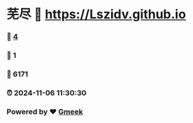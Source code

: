 # 芜尽 :link: https://Lszidv.github.io 
### :page_facing_up: [4](https://Lszidv.github.io/tag.html) 
### :speech_balloon: 1 
### :hibiscus: 6171 
### :alarm_clock: 2024-11-06 11:30:30 
### Powered by :heart: [Gmeek](https://github.com/Meekdai/Gmeek)
